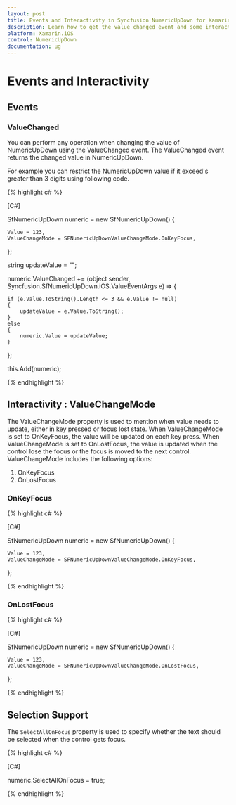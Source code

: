 ```yaml
---
layout: post
title: Events and Interactivity in Syncfusion NumericUpDown for Xamarin.iOS
description: Learn how to get the value changed event and some interactivity for NumericUpDown in Xamarin.iOS platform.
platform: Xamarin.iOS
control: NumericUpDown
documentation: ug
---
```

# Events and Interactivity

## Events

### ValueChanged 

You can perform any operation when changing the value of NumericUpDown using the ValueChanged event. The ValueChanged event returns the changed value in NumericUpDown.

For example you can restrict the NumericUpDown value if it exceed's greater than 3 digits using following code.

{% highlight c# %}

[C#]

SfNumericUpDown numeric = new SfNumericUpDown()
{
	
    Value = 123,
	ValueChangeMode = SFNumericUpDownValueChangeMode.OnKeyFocus,
};

string updateValue = "";

numeric.ValueChanged += (object sender, Syncfusion.SfNumericUpDown.iOS.ValueEventArgs e) =>
{
    
    if (e.Value.ToString().Length <= 3 && e.Value != null)
    {
        updateValue = e.Value.ToString();
    }
    else
    {
        numeric.Value = updateValue;
    }
};

this.Add(numeric);

{% endhighlight %}

## Interactivity : ValueChangeMode

The ValueChangeMode property is used to mention when value needs to update, either in key pressed or focus lost state. When ValueChangeMode is set to OnKeyFocus, the value will be updated on each key press. When ValueChangeMode is set to OnLostFocus, the value is updated when the control lose the focus or the focus is moved to the next control. ValueChangeMode includes the following options:

1. OnKeyFocus
2. OnLostFocus

### OnKeyFocus

{% highlight c# %}

[C#]

SfNumericUpDown numeric = new SfNumericUpDown()
{
	
    Value = 123,
	ValueChangeMode = SFNumericUpDownValueChangeMode.OnKeyFocus,
};

{% endhighlight %}

### OnLostFocus

{% highlight c# %}

[C#]

SfNumericUpDown numeric = new SfNumericUpDown()
{
	
    Value = 123,
	ValueChangeMode = SFNumericUpDownValueChangeMode.OnLostFocus,
};

{% endhighlight %}

## Selection Support

The `SelectAllOnFocus` property is used to specify whether the text should be selected when the control gets focus.

{% highlight c# %}

[C#]

numeric.SelectAllOnFocus = true;
  
{% endhighlight %}
